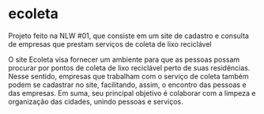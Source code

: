 # ecoleta
Projeto feito na NLW #01, que consiste em um site de cadastro e consulta de empresas que prestam serviços de coleta de lixo reciclável

O site Ecoleta visa fornecer um ambiente para que as pessoas possam procurar por pontos de coleta de lixo reciclável perto de suas residências. Nesse sentido, empresas que 
trabalham com o serviço de coleta também podem se cadastrar no site, facilitando, assim, o encontro das pessoas e das empresas. Em suma, seu principal objetivo é colaborar com a 
limpeza e organização das cidades, unindo pessoas e serviços.
